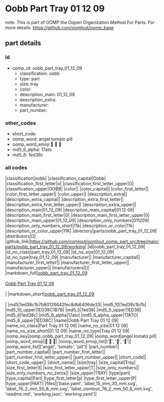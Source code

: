 # Oobb Part Tray 01 12 09  

note: This is part of OOMP the Oopen Organization Method For Parts. For more details: https://github.com/oomlout/oomp_base

##  part details





### id
* oomp_id: oobb_part_tray_01_12_09
  * classification: oobb
  * type: part
  * size: tray
  * color: 
  * description_main: 01_12_09
  * description_extra: 
  * manufacturer: 
  * part_number: 

### other_codes
* short_code: 
* oomp_word: angel tomato pill
* oomp_word_emoji :angel: :tomato: :pill:
* md5_6_alpha: 17ato
* md5_6: 1ed38c

### all codes 
|classification|oobb|
|classification_capital|Oobb|
|classification_first_letter|o|
|classification_first_letter_upper|O|
|classification_upper|OOBB|
|color||
|color_capital||
|color_first_letter||
|color_first_letter_upper||
|color_upper||
|description_extra||
|description_extra_capital||
|description_extra_first_letter||
|description_extra_first_letter_upper||
|description_extra_upper||
|description_main|01_12_09|
|description_main_capital|01.12 09|
|description_main_first_letter|0|
|description_main_first_letter_upper|0|
|description_main_upper|01_12_09|
|description_only_numbers|011209|
|description_only_numbers_short|11k|
|description_or_color|11k|
|description_or_color_upper|11K|
|directory|parts/oobb_part_tray_01_12_09|
|distributors|[]|
|github_link|https://github.com/oomlout/oomlout_oomp_part_src/tree/main/parts/oobb_part_tray_01_12_09/working|
|id|oobb_part_tray_01_12_09|
|id_no_class|part_tray_01_12_09|
|id_no_size|01_12_09|
|id_no_type|tray_01_12_09|
|manufacturer||
|manufacturer_capital||
|manufacturer_first_letter||
|manufacturer_first_letter_upper||
|manufacturer_upper||
|manufacturers|[]|
|markdown_full|[oobb_part_tray_01_12_09](https://github.com/oomlout/oomlout_oomp_part_src/tree/main/parts/oobb_part_tray_01_12_09/working)<br>[](https://github.com/oomlout/oomlout_oomp_part_src/tree/main/parts/oobb_part_tray_01_12_09/working)<br>[Oobb Part Tray 01 12 09](https://github.com/oomlout/oomlout_oomp_part_src/tree/main/parts/oobb_part_tray_01_12_09/working)<br><br>|
|markdown_short|[oobb_part_tray_01_12_09](https://github.com/oomlout/oomlout_oomp_part_src/tree/main/parts/oobb_part_tray_01_12_09/working)<br><br>|
|md5|1ed38c1b7b80126642fec8db6406de33|
|md5_10|1ed38c1b7b|
|md5_10_upper|1ED38C1B7B|
|md5_5|1ed38|
|md5_5_upper|1ED38|
|md5_6|1ed38c|
|md5_6_alpha|17ato|
|md5_6_alpha_upper|17ATO|
|md5_6_upper|1ED38C|
|name|Oobb Part Tray 01 12 09|
|name_no_class|Part Tray 01 12 09|
|name_no_size|01 12 09|
|name_no_size_short|01 12 09|
|name_no_type|Tray 01 12 09|
|oomp_key|oomp_oobb_part_tray_01_12_09|
|oomp_word|angel tomato pill|
|oomp_word_emoji|:angel: :tomato: :pill:|
|oomp_word_emoji_list|[':angel:', ':tomato:', ':pill:']|
|oomp_word_list|['angel', 'tomato', 'pill']|
|part_number||
|part_number_capital||
|part_number_first_letter||
|part_number_first_letter_upper||
|part_number_upper||
|short_code||
|short_code_upper||
|short_name||
|size|tray|
|size_capital|Tray|
|size_first_letter|t|
|size_first_letter_upper|T|
|size_only_numbers||
|size_only_numbers_no_zeros||
|size_upper|TRAY|
|type|part|
|type_capital|Part|
|type_first_letter|p|
|type_first_letter_upper|P|
|type_upper|PART|
|files|['base.yaml', 'label_15_mm_30_mm.svg', 'label_76_2_mm_50_8_mm.svg', 'label_oomlout_76_2_mm_50_8_mm.svg', 'readme.md', 'working.json', 'working.yaml']|
